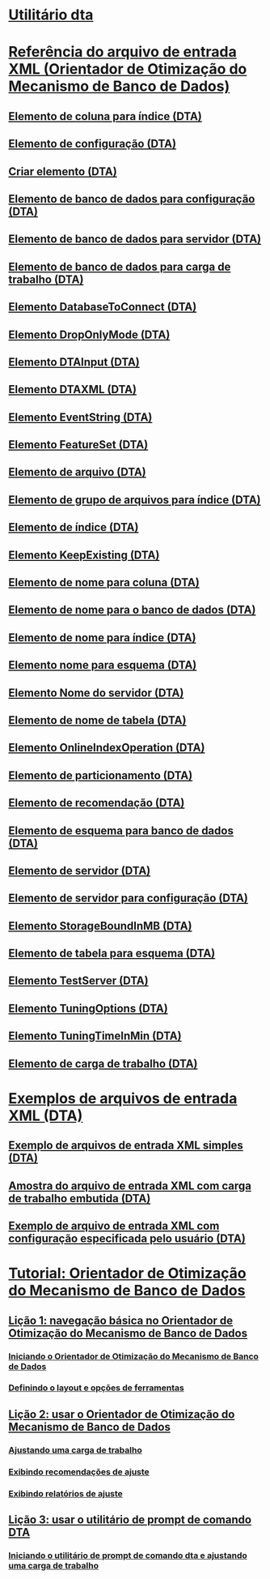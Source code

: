 # [Utilitário dta](dta-utility.md)
# [Referência do arquivo de entrada XML (Orientador de Otimização do Mecanismo de Banco de Dados)](xml-input-file-reference-database-engine-tuning-advisor.md)
## [Elemento de coluna para índice (DTA)](column-element-for-index-dta.md)
## [Elemento de configuração (DTA)](configuration-element-dta.md)
## [Criar elemento (DTA)](create-element-dta.md)
## [Elemento de banco de dados para configuração (DTA)](database-element-for-configuration-dta.md)
## [Elemento de banco de dados para servidor (DTA)](database-element-for-server-dta.md)
## [Elemento de banco de dados para carga de trabalho (DTA)](database-element-for-workload-dta.md)
## [Elemento DatabaseToConnect (DTA)](databasetoconnect-element-dta.md)
## [Elemento DropOnlyMode (DTA)](droponlymode-element-dta.md)
## [Elemento DTAInput (DTA)](dtainput-element-dta.md)
## [Elemento DTAXML (DTA)](dtaxml-element-dta.md)
## [Elemento EventString (DTA)](eventstring-element-dta.md)
## [Elemento FeatureSet (DTA)](featureset-element-dta.md)
## [Elemento de arquivo (DTA)](file-element-dta.md)
## [Elemento de grupo de arquivos para índice (DTA)](filegroup-element-for-index-dta.md)
## [Elemento de índice (DTA)](index-element-dta.md)
## [Elemento KeepExisting (DTA)](keepexisting-element-dta.md)
## [Elemento de nome para coluna (DTA)](name-element-for-column-dta.md)
## [Elemento de nome para o banco de dados (DTA)](name-element-for-database-dta.md)
## [Elemento de nome para índice (DTA)](name-element-for-index-dta.md)
## [Elemento nome para esquema (DTA)](name-element-for-schema-dta.md)
## [Elemento Nome do servidor (DTA)](name-element-for-server-dta.md)
## [Elemento de nome de tabela (DTA)](name-element-for-table-dta.md)
## [Elemento OnlineIndexOperation (DTA)](onlineindexoperation-element-dta.md)
## [Elemento de particionamento (DTA)](partitioning-element-dta.md)
## [Elemento de recomendação (DTA)](recommendation-element-dta.md)
## [Elemento de esquema para banco de dados (DTA)](schema-element-for-database-dta.md)
## [Elemento de servidor (DTA)](server-element-dta.md)
## [Elemento de servidor para configuração (DTA)](server-element-for-configuration-dta.md)
## [Elemento StorageBoundInMB (DTA)](storageboundinmb-element-dta.md)
## [Elemento de tabela para esquema (DTA)](table-element-for-schema-dta.md)
## [Elemento TestServer (DTA)](testserver-element-dta.md)
## [Elemento TuningOptions (DTA)](tuningoptions-element-dta.md)
## [Elemento TuningTimeInMin (DTA)](tuningtimeinmin-element-dta.md)
## [Elemento de carga de trabalho (DTA)](workload-element-dta.md)
# [Exemplos de arquivos de entrada XML (DTA)](xml-input-file-samples-dta.md)
## [Exemplo de arquivos de entrada XML simples (DTA)](simple-xml-input-file-sample-dta.md)
## [Amostra do arquivo de entrada XML com carga de trabalho embutida (DTA)](xml-input-file-sample-with-inline-workload-dta.md)
## [Exemplo de arquivo de entrada XML com configuração especificada pelo usuário (DTA)](xml-input-file-sample-with-user-specified-configuration-dta.md)
# [Tutorial: Orientador de Otimização do Mecanismo de Banco de Dados](tutorial-database-engine-tuning-advisor.md)
## [Lição 1: navegação básica no Orientador de Otimização do Mecanismo de Banco de Dados](lesson-1-basic-navigation-in-database-engine-tuning-advisor.md)
### [Iniciando o Orientador de Otimização do Mecanismo de Banco de Dados](lesson-1-1-launching-database-engine-tuning-advisor.md)
### [Definindo o layout e opções de ferramentas](lesson-1-2-setting-tool-options-and-layout.md)
## [Lição 2: usar o Orientador de Otimização do Mecanismo de Banco de Dados](lesson-2-using-database-engine-tuning-advisor.md)
### [Ajustando uma carga de trabalho](lesson-1-1-tuning-a-workload.md)
### [Exibindo recomendações de ajuste](lesson-1-2-viewing-tuning-recommendations.md)
### [Exibindo relatórios de ajuste](lesson-1-3-viewing-tuning-reports.md)
## [Lição 3: usar o utilitário de prompt de comando DTA](lesson-3-using-the-dta-command-prompt-utility.md)
### [Iniciando o utilitário de prompt de comando dta e ajustando uma carga de trabalho](lesson-3-1-starting-the-dta-command-prompt-utility-and-tuning-a-workload.md)
